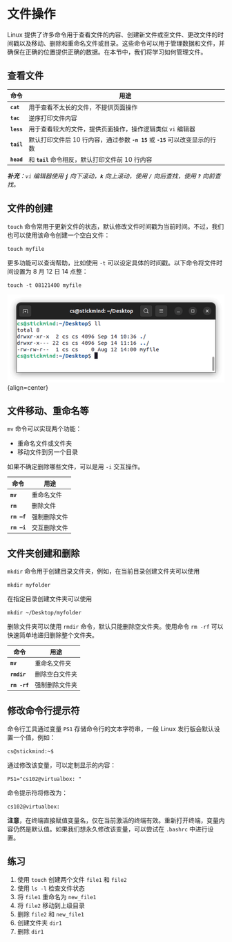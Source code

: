 # 文件操作


Linux 提供了许多命令用于查看文件的内容、创建新文件或空文件、更改文件的时间戳以及移动、删除和重命名文件或目录。这些命令可以用于管理数据和文件，并确保在正确的位置提供正确的数据。在本节中，我们将学习如何管理文件。

## 查看文件


| 命令       | 用途                                                                           |
| ---------- | ------------------------------------------------------------------------------ |
| **`cat`**  | 用于查看不太长的文件，不提供页面操作                                           |
| **`tac`**  | 逆序打印文件内容                                                               |
| **`less`** | 用于查看较大的文件，提供页面操作，操作逻辑类似 `vi` 编辑器                     |
| **`tail`** | 默认打印文件后 10 行内容，通过参数 **`-n 15`** 或 **`-15`** 可以改变显示的行数 |
| **`head`** | 和 **`tail`** 命令相反，默认打印文件前 10 行内容                               |

_**补充**：`vi` 编辑器使用 **`j`** 向下滚动，**`k`** 向上滚动，使用 **`/`** 向后查找，使用 **`?`** 向前查找。_

## 文件的创建

`touch` 命令常用于更新文件的状态，默认修改文件时间戳为当前时间。不过，我们也可以使用该命令创建一个空白文件：

```
touch myfile
```

更多功能可以查询帮助，比如使用 `-t` 可以设定具体的时间戳。以下命令将文件时间设置为 8 月 12 日 14 点整：

```
touch -t 08121400 myfile
```

![touch](./assets/touch.png){align=center}

## 文件移动、重命名等

`mv` 命令可以实现两个功能：

- 重命名文件或文件夹
- 移动文件到另一个目录

如果不确定删除哪些文件，可以是用 `-i` 交互操作。

| 命令        | 用途         |
| ----------- | ------------ |
| **`mv`**    | 重命名文件   |
| **`rm`**    | 删除文件     |
| **`rm –f`** | 强制删除文件 |
| **`rm –i`** | 交互删除文件 |

## 文件夹创建和删除

`mkdir` 命令用于创建目录文件夹，例如，在当前目录创建文件夹可以使用

```
mkdir myfolder
```

在指定目录创建文件夹可以使用

```
mkdir ~/Desktop/myfolder
```

删除文件夹可以使用 `rmdir` 命令，默认只能删除空文件夹。使用命令 `rm -rf` 可以快速简单地递归删除整个文件夹。

| 命令         | 用途           |
| ------------ | -------------- |
| **`mv`**     | 重命名文件夹     |
| **`rmdir`**  | 删除空白文件夹 |
| **`rm -rf`** | 强制删除文件夹 |

## 修改命令行提示符

命令行工具通过变量 `PS1` 存储命令行的文本字符串，一般 Linux 发行版会默认设置一个值，例如：

```
cs@stickmind:~$ 
```

通过修改该变量，可以定制显示的内容：

```
PS1="cs102@virtualbox: "
```

命令提示符将修改为：

```
cs102@virtualbox: 
```

**注意**，在终端直接赋值变量名，仅在当前激活的终端有效。重新打开终端，变量内容仍然是默认值。如果我们想永久修改该变量，可以尝试在 `.bashrc` 中进行设置。

## 练习
 
1. 使用 `touch` 创建两个文件 `file1` 和 `file2`
2. 使用 `ls -l` 检查文件状态
3. 将 `file1` 重命名为 `new_file1`
4. 将 `file2` 移动到上级目录
5. 删除 `file2` 和 `new_file1`
6. 创建文件夹 `dir1`
7. 删除 `dir1`
